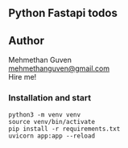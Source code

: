 ## Python Fastapi todos

## Author

Mehmethan Guven
<br/>
<a href='mailto:mehmethanguven@gmail.com<'>mehmethanguven@gmail.com</a>
<br/>
Hire me!

### Installation and start

```console
python3 -m venv venv
source venv/bin/activate
pip install -r requirements.txt
uvicorn app:app --reload
```
